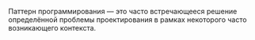 Паттерн программирования — это часто встречающееся решение определённой проблемы проектирования в рамках некоторого часто возникающего контекста.
